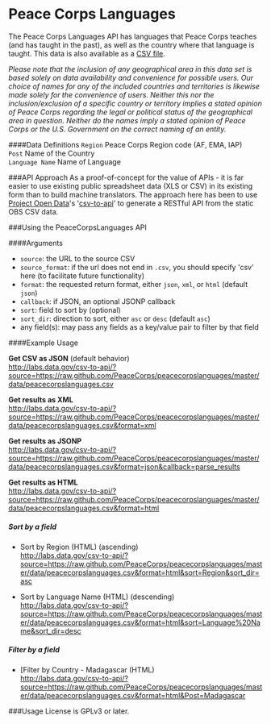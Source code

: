 # Peace Corps Languages

The Peace Corps Languages API has languages that Peace Corps teaches (and has taught in the past), as well as the country where that language is taught. This data is also available as a [CSV file](https://github.com/PeaceCorps/peacecorpslanguages/raw/master/data/peacecorpslanguages.csv).  

*Please note that the inclusion of any geographical area in this data set is based solely on data availability and convenience for possible users. Our choice of names for any of the included countries and territories is likewise made solely for the convenience of users. Neither this nor the inclusion/exclusion of a specific country or territory implies a stated opinion of Peace Corps regarding the legal or political status of the geographical area in question. Neither do the names imply a stated opinion of Peace Corps or the U.S. Government on the correct naming of an entity.*

####Data Definitions
`Region` Peace Corps Region code (AF, EMA, IAP)  
`Post` Name of the Country  
`Language Name` Name of Language

###API Approach
As a proof-of-concept for the value of APIs - it is far easier to use existing public spreadsheet data (XLS or CSV) in its existing form than to build machine translators. The approach here has been to use [Project Open Data](http://project-open-data.github.io/)'s '[csv-to-api](https://github.com/project-open-data/csv-to-api)' to generate a RESTful API from the static OBS CSV data.

###Using the PeaceCorpsLanguages API

####Arguments

* `source`: the URL to the source CSV
* `source_format`: if the url does not end in `.csv`, you should specify 'csv' here (to facilitate future functionality)
* `format`: the requested return format, either `json`, `xml`, or `html` (default `json`)
* `callback`: if JSON, an optional JSONP callback
* `sort`: field to sort by (optional)
* `sort_dir`: direction to sort, either `asc` or `desc` (default `asc`)
* any field(s): may pass any fields as a key/value pair to filter by that field

####Example Usage

**Get CSV as JSON** (default behavior)  
http://labs.data.gov/csv-to-api/?source=https://raw.github.com/PeaceCorps/peacecorpslanguages/master/data/peacecorpslanguages.csv

**Get results as XML**  
http://labs.data.gov/csv-to-api/?source=https://raw.github.com/PeaceCorps/peacecorpslanguages/master/data/peacecorpslanguages.csv&format=xml

**Get results as JSONP**  
http://labs.data.gov/csv-to-api/?source=https://raw.github.com/PeaceCorps/peacecorpslanguages/master/data/peacecorpslanguages.csv&format=json&callback=parse_results

**Get results as HTML**  
http://labs.data.gov/csv-to-api/?source=https://raw.github.com/PeaceCorps/peacecorpslanguages/master/data/peacecorpslanguages.csv&format=html


##### Sort by a field
 * Sort by Region (HTML) (ascending)  
http://labs.data.gov/csv-to-api/?source=https://raw.github.com/PeaceCorps/peacecorpslanguages/master/data/peacecorpslanguages.csv&format=html&sort=Region&sort_dir=asc

 * Sort by Language Name (HTML) (descending)  
http://labs.data.gov/csv-to-api/?source=https://raw.github.com/PeaceCorps/peacecorpslanguages/master/data/peacecorpslanguages.csv&format=html&sort=Language%20Name&sort_dir=desc

##### Filter by a field
 * [Filter by Country - Madagascar (HTML)  
http://labs.data.gov/csv-to-api/?source=https://raw.github.com/PeaceCorps/peacecorpslanguages/master/data/peacecorpslanguages.csv&format=html&Post=Madagascar

###Usage
License is GPLv3 or later.
